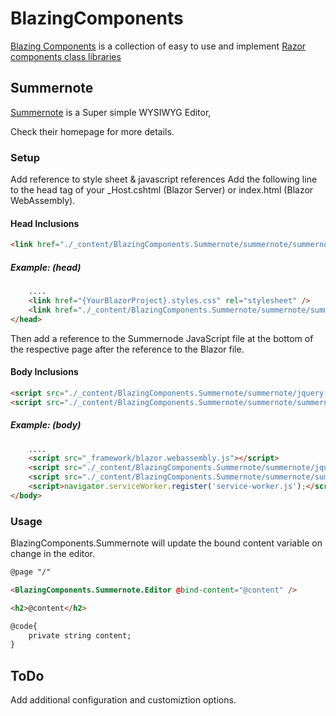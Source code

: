 # BlazingComponents
[Blazing Components](https://github.com/BlazingComponents) is a collection of easy to use and implement [Razor components class libraries](https://docs.microsoft.com/en-us/aspnet/core/blazor/components/class-libraries?view=aspnetcore-5.0)

## Summernote
[Summernote](https://summernote.org/)
is a Super simple WYSIWYG Editor, 

Check their homepage for more details.

### Setup

Add reference to style sheet & javascript references
Add the following line to the head tag of your _Host.cshtml (Blazor Server) or index.html (Blazor WebAssembly).

#### Head Inclusions
```html
<link href="./_content/BlazingComponents.Summernote/summernote/summernote-lite.min.css" rel="stylesheet" />
```
##### Example: (head)
```html
    ....
    <link href="{YourBlazorProject}.styles.css" rel="stylesheet" />
    <link href="./_content/BlazingComponents.Summernote/summernote/summernote-lite.min.css" rel="stylesheet" />
</head>

```


Then add a reference to the Summernode JavaScript file at the bottom of the respective page after the reference to the Blazor file.
#### Body Inclusions
```html
<script src="./_content/BlazingComponents.Summernote/summernote/jquery-3.4.1.slim.min.js"></script>
<script src="./_content/BlazingComponents.Summernote/summernote/summernote-lite.min.js"></script>
```

##### Example: (body)
```html
    ....
    <script src="_framework/blazor.webassembly.js"></script>
    <script src="./_content/BlazingComponents.Summernote/summernote/jquery-3.4.1.slim.min.js"></script>
    <script src="./_content/BlazingComponents.Summernote/summernote/summernote-lite.min.js"></script>
    <script>navigator.serviceWorker.register('service-worker.js');</script>
</body>
```

### Usage
BlazingComponents.Summernote will update the bound content variable on change in the editor.

``` html
@page "/"

<BlazingComponents.Summernote.Editor @bind-content="@content" />    

<h2>@content</h2>

@code{
    private string content;
}
```

## ToDo
Add additional configuration and customiztion options.